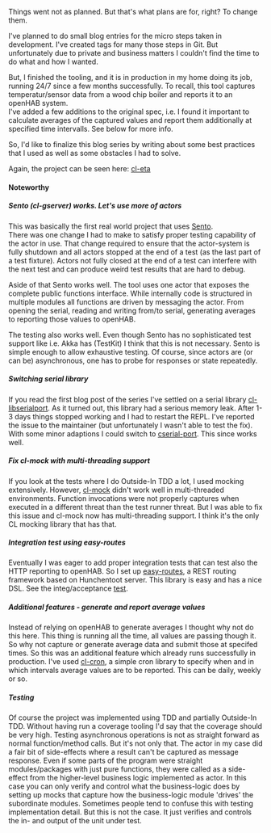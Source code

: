 Things went not as planned. But that's what plans are for, right? To change them.

I've planned to do small blog entries for the micro steps taken in development. I've created tags for many those steps in Git. But unfortunately due to private and business matters I couldn't find the time to do what and how I wanted.

But, I finished the tooling, and it is in production in my home doing its job, running 24/7 since a few months successfully. To recall, this tool captures temperatur/sensor data from a wood chip boiler and reports it to an openHAB system.  
I've added a few additions to the original spec, i.e. I found it important to calculate averages of the captured values and report them additionally at specified time intervalls. See below for more info.

So, I'd like to finalize this blog series by writing about some best practices that I used as well as some obstacles I had to solve.

Again, the project can be seen here: <a href="https://github.com/mdbergmann/cl-etaconnector" class="link" target="_blank">cl-eta</a>

#### Noteworthy

##### Sento (cl-gserver) works. Let's use more of actors

This was basically the first real world project that uses <a href="https://github.com/mdbergmann/cl-gserver" target="_blank" class="link">Sento</a>.  
There was one change I had to make to satisfy proper testing capability of the actor in use. That change required to ensure that the actor-system is fully shutdown and all actors stopped at the end of a test (as the last part of a test fixture). Actors not fully closed at the end of a test can interfere with the next test and can produce weird test results that are hard to debug.

Aside of that Sento works well. The tool uses one actor that exposes the complete public functions interface. While internally code is structured in multiple modules all functions are driven by messaging the actor. From opening the serial, reading and writing from/to serial, generating averages to reporting those values to openHAB.

The testing also works well. Even though Sento has no sophisticated test support like i.e. Akka has (TestKit) I think that this is not necessary. Sento is simple enough to allow exhaustive testing. Of course, since actors are (or can be) asynchronous, one has to probe for responses or state repeatedly.


##### Switching serial library

If you read the first blog post of the series I've settled on a serial library <a href="https://github.com/jetmonk/cl-libserialport" class="link" target="_blank">cl-libserialport</a>. As it turned out, this library had a serious memory leak. After 1-3 days things stopped working and I had to restart the REPL. I've reported the issue to the maintainer (but unfortunately I wasn't able to test the fix). With some minor adaptions I could switch to <a href="https://github.com/snmsts/cserial-port" class="link" target="_blank">cserial-port</a>. This since works well.


##### Fix cl-mock with multi-threading support

If you look at the tests where I do Outside-In TDD a lot, I used mocking extensively. However, <a href="https://github.com/Ferada/cl-mock/" class="link" target="_blank">cl-mock</a> didn't work well in multi-threaded environments. Function invocations were not properly captures when executed in a different threat than the test runner threat. But I was able to fix this issue and cl-mock now has multi-threading support. I think it's the only CL mocking library that has that.


##### Integration test using easy-routes

Eventually I was eager to add proper integration tests that can test also the HTTP reporting to openHAB. So I set up <a href="https://github.com/mmontone/easy-routes" class="link" target="_blank">easy-routes</a>, a REST routing framework based on Hunchentoot server. This library is easy and has a nice DSL. See the integ/acceptance <a href="https://github.com/mdbergmann/cl-etaconnector/blob/master/test/eta-atest.lisp" class="link" target="_blank">test</a>.


##### Additional features - generate and report average values

Instead of relying on openHAB to generate averages I thought why not do this here. This thing is running all the time, all values are passing though it. So why not capture or generate average data and submit those at specifed times. So this was an additional feature which already runs successfully in production. I've used <a href="https://github.com/ciel-lang/cl-cron" class="link" target="_blank">cl-cron</a>, a simple cron library to specify when and in which intervals average values are to be reported. This can be daily, weekly or so.

##### Testing

Of course the project was implemented using TDD and partially Outside-In TDD. Without having run a coverage tooling I'd say that the coverage should be very high. Testing asynchronous operations is not as straight forward as normal function/method calls. But it's not only that. The actor in my case did a fair bit of side-effects where a result can't be captured as message response. Even if some parts of the program were straight modules/packages with just pure functions, they were called as a side-effect from the higher-level business logic implemented as actor. In this case you can only verify and control what the business-logic does by setting up mocks that capture how the business-logic module 'drives' the subordinate modules. Sometimes people tend to confuse this with testing implementation detail. But this is not the case. It just verifies and controls the in- and output of the unit under test.
